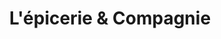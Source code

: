 ---
title: "L'épicerie & Compagnie"
url: /oloron-sainte-marie/lepicerie-und-compagnie/
shop: Supermarkt
---